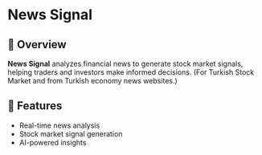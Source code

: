 # News Signal

## 📌 Overview
**News Signal** analyzes financial news to generate stock market signals, helping traders and investors make informed decisions. (For Turkish Stock Market and from Turkish economy news websites.)

## 🚀 Features
- Real-time news analysis
- Stock market signal generation
- AI-powered insights
